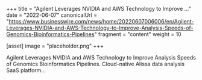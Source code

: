 +++
title = "Agilent Leverages NVIDIA and AWS Technology to Improve ..."
date = "2022-06-07"
canonicalUrl = "https://www.businesswire.com/news/home/20220607006006/en/Agilent-Leverages-NVIDIA-and-AWS-Technology-to-Improve-Analysis-Speeds-of-Genomics-Bioinformatics-Pipelines"
fragment = "content"
weight = 10

[asset]
    image = "placeholder.png"
+++

Agilent Leverages NVIDIA and AWS Technology to Improve Analysis Speeds of 
Genomics Bioinformatics Pipelines. Cloud-native Alissa data analysis SaaS 
platform...
